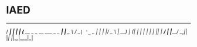 # IAED
   _____                            _ 
  / ____|                          | |
 | (___   __ _ _ __ ___  _   _  ___| |
  \___ \ / _` | '_ ` _ \| | | |/ _ \ |
  ____) | (_| | | | | | | |_| |  __/ |
 |_____/ \__,_|_| |_| |_|\__,_|\___|_|


